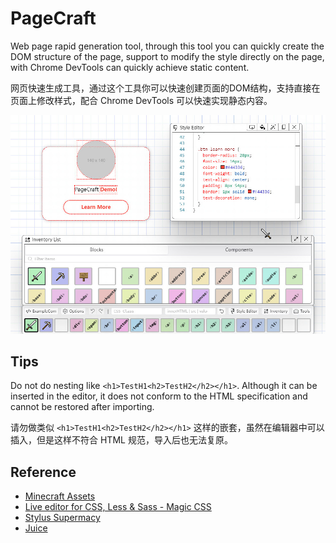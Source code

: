 # PageCraft

Web page rapid generation tool, through this tool you can quickly create the DOM structure of the page, support to modify the style directly on the page, with Chrome DevTools can quickly achieve static content.

网页快速生成工具，通过这个工具你可以快速创建页面的DOM结构，支持直接在页面上修改样式，配合 Chrome DevTools 可以快速实现静态内容。

![img](./screenshot.jpg)

## Tips

Do not do nesting like `<h1>TestH1<h2>TestH2</h2></h1>`. Although it can be inserted in the editor, it does not conform to the HTML specification and cannot be restored after importing.

请勿做类似 `<h1>TestH1<h2>TestH2</h2></h1>` 这样的嵌套，虽然在编辑器中可以插入，但是这样不符合 HTML 规范，导入后也无法复原。


## Reference

- [Minecraft Assets](https://mcasset.cloud/)
- [Live editor for CSS, Less & Sass - Magic CSS](https://chrome.google.com/webstore/detail/live-editor-for-css-less/ifhikkcafabcgolfjegfcgloomalapol/related?utm_source=chrome-ntp-icon)
- [Stylus Supermacy](https://thisismanta.github.io/stylus-supremacy/#demo)
- [Juice](https://github.com/Automattic/juice)
